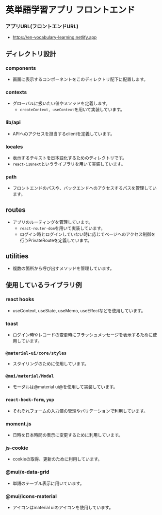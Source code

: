 # 英単語学習アプリ フロントエンド

### アプリURL(フロントエンドURL)
- https://en-vocabulary-learning.netlify.app

## ディレクトリ設計
### components
- 画面に表示するコンポーネントをこのディレクトリ配下に配置します。

### contexts
- グローバルに扱いたい値やメソッドを定義します。
  - `createContext, useContext`を用いて実装しています。

### lib/api
- APIへのアクセスを担当するclientを定義しています。

### locales
- 表示するテキストを日本語化するためのディレクトリです。
- `react-i18next`というライブラリを用いて実装しています。

### path
- フロントエンドのパスや、バックエンドへのアクセスするパスを管理しています。

## routes
- アプリのルーティングを管理しています。
  - `react-router-dom`を用いて実装しています。
  - ログイン時とログインしていない時に応じてページへのアクセス制御を行うPrivateRouteを定義しています。

## utilities
- 複数の箇所から呼び出すメソッドを管理しています。

## 使用しているライブラリ例
### react hooks
- useContext, useState, useMemo, useEffectなどを使用しています。

### toast
- ログイン時やレコードの変更時にフラッシュメッセージを表示するために使用しています。

### `@material-ui/core/styles`
- スタイリングのために使用しています。

### `@mui/material/Modal`
- モーダルは@material ui@を使用して実装しています。

### `react-hook-form`, `yup`
- それぞれフォームの入力値の管理やバリデーションで利用しています。

### moment.js
- 日時を日本時間の表示に変更するために利用しています。

### js-cookie
- cookieの取得、更新のために利用しています。

### @mui/x-data-grid
- 単語のテーブル表示に用いています。

### @mui/icons-material
- アイコンはmaterial uiのアイコンを使用しています。
